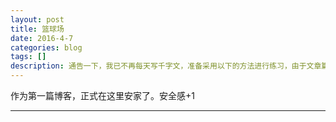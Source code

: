 ```yaml
---
layout: post
title: 篮球场
date: 2016-4-7
categories: blog
tags: []
description: 通告一下，我已不再每天写千字文，准备采用以下的方法进行练习，由于文章篇幅较长，链接较多，建议到简书或博客进行阅读。
---
```

作为第一篇博客，正式在这里安家了。安全感+1





---
